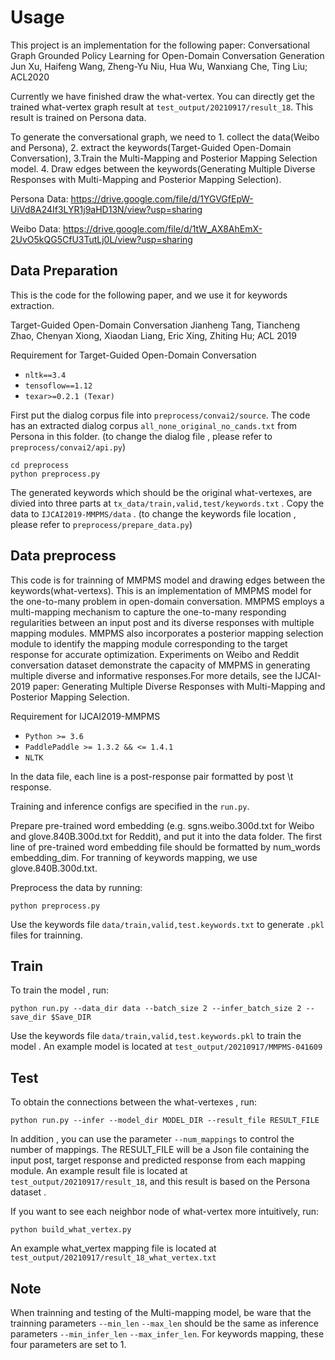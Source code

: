 # Usage
This project is an implementation for the following paper: 
Conversational Graph Grounded Policy Learning for Open-Domain Conversation Generation
Jun Xu, Haifeng Wang, Zheng-Yu Niu, Hua Wu, Wanxiang Che, Ting Liu; ACL2020

Currently we have finished draw the what-vertex. You can directly get the trained what-vertex graph result at `test_output/20210917/result_18`. This result is trained on Persona data. 

To generate the conversational graph, we need to 1. collect the data(Weibo and Persona), 2. extract the keywords(Target-Guided Open-Domain Conversation), 3.Train the Multi-Mapping and Posterior Mapping Selection model. 4. Draw edges between the keywords(Generating Multiple Diverse Responses with Multi-Mapping and Posterior Mapping Selection). 

Persona Data: https://drive.google.com/file/d/1YGVGfEpW-UiVd8A24If3LYR1j9aHD13N/view?usp=sharing

Weibo Data: https://drive.google.com/file/d/1tW_AX8AhEmX-2UvO5kQG5CfU3TutLj0L/view?usp=sharing

## Data Preparation

This is the code for the following paper, and we use it for keywords extraction.

Target-Guided Open-Domain Conversation
Jianheng Tang, Tiancheng Zhao, Chenyan Xiong, Xiaodan Liang, Eric Xing, Zhiting Hu; ACL 2019

Requirement for Target-Guided Open-Domain Conversation

- `nltk==3.4`
- `tensoflow==1.12`
- `texar>=0.2.1 (Texar)`


First put the dialog corpus file into `preprocess/convai2/source`. The code has an extracted dialog corpus `all_none_original_no_cands.txt` from Persona in this folder.
(to change the dialog file , please refer to `preprocess/convai2/api.py`)
```shell
cd preprocess
python preprocess.py
```
The generated keywords which should be the original what-vertexes, are divied into three parts at `tx_data/train,valid,test/keywords.txt` . Copy the data to `IJCAI2019-MMPMS/data` .
(to change the keywords file location , please refer to `preprocess/prepare_data.py`)

## Data preprocess

This code is for trainning of MMPMS model and drawing edges between the keywords(what-vertexs).
This is an implementation of MMPMS model for the one-to-many problem in open-domain conversation. 
MMPMS employs a multi-mapping mechanism to capture the one-to-many responding regularities between an input post and its diverse responses with multiple mapping modules. 
MMPMS also incorporates a posterior mapping selection module to identify the mapping module corresponding to the target response for accurate optimization. 
Experiments on Weibo and Reddit conversation dataset demonstrate the capacity of MMPMS in generating multiple diverse and informative responses.For more details, see the IJCAI-2019 paper: Generating Multiple Diverse Responses with Multi-Mapping and Posterior Mapping Selection.

Requirement for IJCAI2019-MMPMS

- `Python >= 3.6`
- `PaddlePaddle >= 1.3.2 && <= 1.4.1` 
- `NLTK`

In the data file, each line is a post-response pair formatted by post \t response.

Training and inference configs are specified in the `run.py`.

Prepare pre-trained word embedding (e.g. sgns.weibo.300d.txt for Weibo and glove.840B.300d.txt for Reddit), and put it into the data folder. 
The first line of pre-trained word embedding file should be formatted by num_words embedding_dim.
For tranning of keywords mapping, we use glove.840B.300d.txt.

Preprocess the data by running:
```shell
python preprocess.py
```
Use the keywords file `data/train,valid,test.keywords.txt` to generate `.pkl` files for trainning.

## Train

To train the model , run:
```shell
python run.py --data_dir data --batch_size 2 --infer_batch_size 2 --save_dir $Save_DIR
```
Use the keywords file `data/train,valid,test.keywords.pkl` to train the model . An example model is located at `test_output/20210917/MMPMS-041609`
 
## Test

To obtain the connections between the what-vertexes , run:
```shell
python run.py --infer --model_dir MODEL_DIR --result_file RESULT_FILE
```
In addition , you can use the parameter `--num_mappings` to control the number of mappings.
The RESULT_FILE will be a Json file containing the input post, target response and predicted response from each mapping module.
An example result file is located at `test_output/20210917/result_18`, and this result is based on the Persona dataset .

If you want to see each neighbor node of what-vertex more intuitively, run:
```shell
python build_what_vertex.py
```
An example what_vertex mapping file is located at `test_output/20210917/result_18_what_vertex.txt`

## Note

When trainning and testing of the Multi-mapping model, be ware that the trainning parameters `--min_len` `--max_len` should be the same as inference parameters `--min_infer_len` `--max_infer_len`.
For keywords mapping, these four parameters are set to 1.
